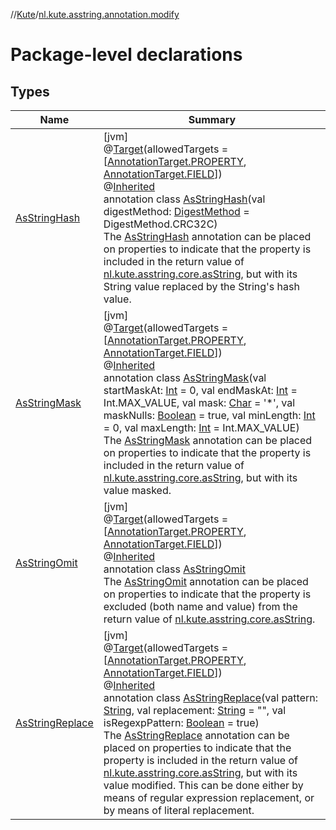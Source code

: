 //[Kute](../../index.md)/[nl.kute.asstring.annotation.modify](index.md)

# Package-level declarations

## Types

| Name | Summary |
|---|---|
| [AsStringHash](-as-string-hash/index.md) | [jvm]<br>@[Target](https://kotlinlang.org/api/latest/jvm/stdlib/kotlin.annotation/-target/index.html)(allowedTargets = [[AnnotationTarget.PROPERTY](https://kotlinlang.org/api/latest/jvm/stdlib/kotlin.annotation/-annotation-target/-p-r-o-p-e-r-t-y/index.html), [AnnotationTarget.FIELD](https://kotlinlang.org/api/latest/jvm/stdlib/kotlin.annotation/-annotation-target/-f-i-e-l-d/index.html)])<br>@[Inherited](https://docs.oracle.com/javase/8/docs/api/java/lang/annotation/Inherited.html)<br>annotation class [AsStringHash](-as-string-hash/index.md)(val digestMethod: [DigestMethod](../nl.kute.hashing/-digest-method/index.md) = DigestMethod.CRC32C)<br>The [AsStringHash](-as-string-hash/index.md) annotation can be placed on properties to indicate that the property is included in the return value of [nl.kute.asstring.core.asString](../nl.kute.asstring.core/as-string.md), but with its String value replaced by the String's hash value. |
| [AsStringMask](-as-string-mask/index.md) | [jvm]<br>@[Target](https://kotlinlang.org/api/latest/jvm/stdlib/kotlin.annotation/-target/index.html)(allowedTargets = [[AnnotationTarget.PROPERTY](https://kotlinlang.org/api/latest/jvm/stdlib/kotlin.annotation/-annotation-target/-p-r-o-p-e-r-t-y/index.html), [AnnotationTarget.FIELD](https://kotlinlang.org/api/latest/jvm/stdlib/kotlin.annotation/-annotation-target/-f-i-e-l-d/index.html)])<br>@[Inherited](https://docs.oracle.com/javase/8/docs/api/java/lang/annotation/Inherited.html)<br>annotation class [AsStringMask](-as-string-mask/index.md)(val startMaskAt: [Int](https://kotlinlang.org/api/latest/jvm/stdlib/kotlin/-int/index.html) = 0, val endMaskAt: [Int](https://kotlinlang.org/api/latest/jvm/stdlib/kotlin/-int/index.html) = Int.MAX_VALUE, val mask: [Char](https://kotlinlang.org/api/latest/jvm/stdlib/kotlin/-char/index.html) = '*', val maskNulls: [Boolean](https://kotlinlang.org/api/latest/jvm/stdlib/kotlin/-boolean/index.html) = true, val minLength: [Int](https://kotlinlang.org/api/latest/jvm/stdlib/kotlin/-int/index.html) = 0, val maxLength: [Int](https://kotlinlang.org/api/latest/jvm/stdlib/kotlin/-int/index.html) = Int.MAX_VALUE)<br>The [AsStringMask](-as-string-mask/index.md) annotation can be placed on properties to indicate that the property is included in the return value of [nl.kute.asstring.core.asString](../nl.kute.asstring.core/as-string.md), but with its value masked. |
| [AsStringOmit](-as-string-omit/index.md) | [jvm]<br>@[Target](https://kotlinlang.org/api/latest/jvm/stdlib/kotlin.annotation/-target/index.html)(allowedTargets = [[AnnotationTarget.PROPERTY](https://kotlinlang.org/api/latest/jvm/stdlib/kotlin.annotation/-annotation-target/-p-r-o-p-e-r-t-y/index.html), [AnnotationTarget.FIELD](https://kotlinlang.org/api/latest/jvm/stdlib/kotlin.annotation/-annotation-target/-f-i-e-l-d/index.html)])<br>@[Inherited](https://docs.oracle.com/javase/8/docs/api/java/lang/annotation/Inherited.html)<br>annotation class [AsStringOmit](-as-string-omit/index.md)<br>The [AsStringOmit](-as-string-omit/index.md) annotation can be placed on properties to indicate that the property is excluded (both name and value) from the return value of [nl.kute.asstring.core.asString](../nl.kute.asstring.core/as-string.md). |
| [AsStringReplace](-as-string-replace/index.md) | [jvm]<br>@[Target](https://kotlinlang.org/api/latest/jvm/stdlib/kotlin.annotation/-target/index.html)(allowedTargets = [[AnnotationTarget.PROPERTY](https://kotlinlang.org/api/latest/jvm/stdlib/kotlin.annotation/-annotation-target/-p-r-o-p-e-r-t-y/index.html), [AnnotationTarget.FIELD](https://kotlinlang.org/api/latest/jvm/stdlib/kotlin.annotation/-annotation-target/-f-i-e-l-d/index.html)])<br>@[Inherited](https://docs.oracle.com/javase/8/docs/api/java/lang/annotation/Inherited.html)<br>annotation class [AsStringReplace](-as-string-replace/index.md)(val pattern: [String](https://kotlinlang.org/api/latest/jvm/stdlib/kotlin/-string/index.html), val replacement: [String](https://kotlinlang.org/api/latest/jvm/stdlib/kotlin/-string/index.html) = &quot;&quot;, val isRegexpPattern: [Boolean](https://kotlinlang.org/api/latest/jvm/stdlib/kotlin/-boolean/index.html) = true)<br>The [AsStringReplace](-as-string-replace/index.md) annotation can be placed on properties to indicate that the property is included in the return value of [nl.kute.asstring.core.asString](../nl.kute.asstring.core/as-string.md), but with its value modified. This can be done either by means of regular expression replacement, or by means of literal replacement. |
